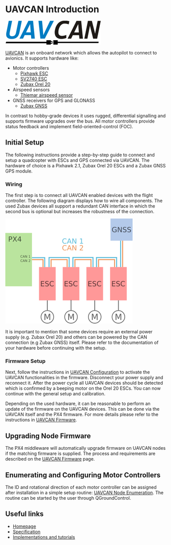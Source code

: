 # UAVCAN Introduction

![](images/uavcan-logo-transparent.png)

[UAVCAN](http://uavcan.org) is an onboard network which allows the autopilot to connect to avionics. It supports hardware like:

* Motor controllers
  * [Pixhawk ESC](https://pixhawk.org/modules/pixhawk_esc)
  * [SV2740 ESC](https://github.com/thiemar/vectorcontrol)
  * [Zubax Orel 20](https://zubax.com/product/zubax-orel-20)
* Airspeed sensors
  * [Thiemar airspeed sensor](https://github.com/thiemar/airspeed)
* GNSS receivers for GPS and GLONASS
  * [Zubax GNSS](http://zubax.com/product/zubax-gnss)

In contrast to hobby-grade devices it uses rugged, differential signalling and supports firmware upgrades over the bus. All motor controllers provide status feedback and implement field-oriented-control \(FOC\).

## Initial Setup

The following instructions provide a step-by-step guide to connect and setup a quadcopter with ESCs and GPS connected via UAVCAN. The hardware of choice is a Pixhawk 2.1, Zubax Orel 20 ESCs and a Zubax GNSS GPS module.

### Wiring

The first step is to connect all UAVCAN enabled devices with the flight controller. The following diagram displays how to wire all components. The used Zubax devices all support a redundant CAN interface in which the second bus is optional but increases the robustness of the connection. 

![](/assets/UAVCAN_wiring.png)

It is important to mention that some devices require an external power supply \(e.g. Zubax Orel 20\) and others can be powered by the CAN connection \(e.g Zubax GNSS\) itself. Please refer to the documentation of your hardware before continuing with the setup.

### Firmware Setup

Next, follow the instructions in [UAVCAN Configuration](/uavcan-node-enumeration.md) to activate the UAVCAN functionalities in the firmware. Disconnect your power supply and reconnect it. After the power cycle all UAVCAN devices should be detected which is confirmed by a beeping motor on the Orel 20 ESCs. You can now continue with the general setup and calibration. 

Depending on the used hardware, it can be reasonable to perform an update of the firmware on the UAVCAN devices. This can be done via the UAVCAN itself and the PX4 firmware. For more details please refer to the instructions in [UAVCAN Firmware](/uavcan-node-firmware.md).

## Upgrading Node Firmware

The PX4 middleware will automatically upgrade firmware on UAVCAN nodes if the matching firmware is supplied. The process and requirements are described on the [UAVCAN Firmware](uavcan-node-firmware.md) page.

## Enumerating and Configuring Motor Controllers

The ID and rotational direction of each motor controller can be assigned after installation in a simple setup routine: [UAVCAN Node Enumeration](uavcan-node-enumeration.md). The routine can be started by the user through QGroundControl.

## Useful links

* [Homepage](http://uavcan.org)
* [Specification](http://uavcan.org/Specification)
* [Implementations and tutorials](http://uavcan.org/Implementations)



